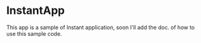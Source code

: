 # InstantApp
This app is a sample of Instant application, soon I'll add the doc. of how to use this sample code.
